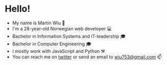 # Hello! 
- My name is Martin Wiu 👨
- I'm a 28-year-old Norwegian web developer 💻
- Bachelor in Information Systems and IT-leadership 🎓
- Bachelor in Computer Engineering 🎓
- I mostly work with JavaScript and Python ⚒
- You can reach me on [twitter](https://twitter.com/wiu753) or send an email to wiu753@gmail.com 📫
